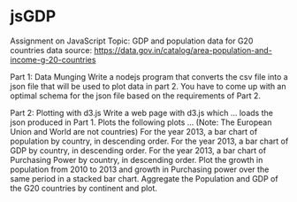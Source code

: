 # jsGDP
Assignment on JavaScript
Topic: GDP and population data for G20 countries
data source: https://data.gov.in/catalog/area-population-and-income-g-20-countries

Part 1: Data Munging
Write a nodejs program that converts the csv file into a json file that will be used to plot data in part 2. You have to come up with an optimal schema for the json file based on the requirements of Part 2.

Part 2: Plotting with d3.js
Write a web page with d3.js which …
loads the json produced in Part 1.
Plots the following plots … (Note: The European Union and World are not countries)
For the year 2013, a bar chart of population by country, in descending order.
For the year 2013, a bar chart of GDP by country, in descending order.
For the year 2013, a bar chart of Purchasing Power by country, in descending order.
Plot the growth in population from 2010 to 2013 and growth in Purchasing power over the same period in a stacked bar chart.
Aggregate the Population and GDP of the G20 countries by continent and plot.

